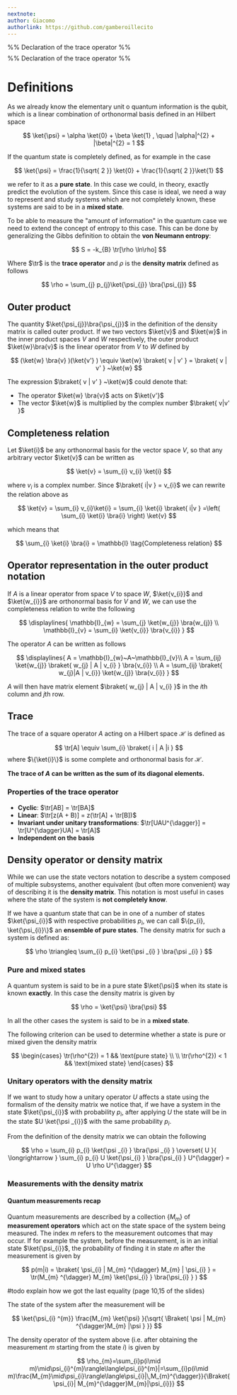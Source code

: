 ```yaml
---
nextnote: 
author: Giacomo
authorlink: https://github.com/gamberoillecito
---
```

%% Declaration of the trace operator %%
$$
\DeclareMathOperator{\tr}{Tr}
$$
%% Declaration of the trace operator %%

# Definitions

As we already know the elementary unit o quantum information is the qubit, which is a linear combination of orthonormal basis defined in an Hilbert space 

$$
\ket{\psi}  = \alpha \ket{0}  + \beta \ket{1} , \quad |\alpha|^{2} + |\beta|^{2} = 1
$$

If the quantum state is completely defined, as for example in the case 

$$
\ket{\psi} = \frac{1}{\sqrt{ 2 }} \ket{0} + \frac{1}{\sqrt{ 2 }}\ket{1} 
$$

we refer to it as a **pure state**. In this case we could, in theory, exactly predict the evolution of the system. Since this case is ideal, we need a way to represent and study systems which are not completely known, these systems are said to be in a **mixed state**.

To be able to measure the "amount of information" in the quantum case we need to extend the concept of entropy to this case. This can be done by generalizing the Gibbs definition to obtain the **von Neumann entropy**: 

$$
S = -k_{B} \tr[\rho \ln\rho]
$$

Where $\tr$ is the **trace operator** and $\rho$ is the **density matrix** defined as follows 

$$
\rho = \sum_{j} p_{j}\ket{\psi_{j}} \bra{\psi_{j}} 
$$

## Outer product

The quantity $\ket{\psi_{j}}\bra{\psi_{j}}$ in the definition of the density matrix is called outer product. If we two vectors $\ket{v}$ and $\ket{w}$ in the inner product spaces $V$ and $W$ respectively, the outer product $\ket{w}\bra{v}$ is the linear operator from $V$ to $W$ defined by 

$$
(\ket{w} \bra{v} )(\ket{v'} ) \equiv \ket{w} \braket{ v | v' }  = \braket{ v | v' } ~\ket{w} 
$$

The expression $\braket{ v | v' } ~\ket{w}$ could denote that:

- The operator $\ket{w} \bra{v}$ acts on $\ket{v'}$
- The vector $\ket{w}$ is multiplied by the complex number $\braket{ v|v' }$

## Completeness relation

Let $\ket{i}$ be any orthonormal basis for the vector space $V$, so that any arbitrary vector $\ket{v}$ can be written as 

$$
\ket{v}  = \sum_{i} v_{i} \ket{i} 
$$

where $v_{i}$ is a complex number. Since $\braket{ i|v } = v_{i}$ we can rewrite the relation above as 

$$
\ket{v} = \sum_{i} v_{i}\ket{i} = \sum_{i} \ket{i} \braket{ i|v } =\left( \sum_{i} \ket{i} \bra{i}  \right) \ket{v} 
$$

which means that 

$$
\sum_{i} \ket{i} \bra{i} = \mathbb{I} \tag{Completeness relation}
$$

## Operator representation in the outer product notation

If $A$ is a linear operator from space $V$ to space $W$, $\ket{v_{i}}$ and $\ket{w_{i}}$ are orthonormal basis for $V$ and $W$, we can use the completeness relation to write the following 

$$
\displaylines{
\mathbb{I}_{w} = \sum_{j} \ket{w_{j}}  \bra{w_{j}} \\
\mathbb{I}_{v} = \sum_{i} \ket{v_{i}} \bra{v_{i}} 
}
$$

The operator $A$ can be written as follows 

$$
\displaylines{
A = \mathbb{I}_{w}~A~\mathbb{I}_{v}\\
A = \sum_{ij} \ket{w_{j}} \braket{ w_{j} | A | v_{i} } \bra{v_{i}} \\
A = \sum_{ij} \braket{ w_{j}|A | v_{i}} \ket{w_{j}} \bra{v_{i}}  
}
$$

$A$ will then have matrix element $\braket{ w_{j} | A | v_{i} }$ in the $i$th column and $j$th row.

## Trace

The trace of a square operator $A$ acting on a Hilbert space $\mathcal{H}$ is defined as 

$$
\tr[A] \equiv \sum_{i} \braket{ i | A |i } 
$$
where $\{\ket{i}\}$ is some complete and orthonormal basis for $\mathcal{H}$.

**The trace of $A$ can be written as the sum of its diagonal elements.**

### Properties of the trace operator

- **Cyclic**: $\tr[AB] = \tr[BA]$
- **Linear**: $\tr[z(A + B)] = z(\tr[A] + \tr[B])$
- **Invariant under unitary transformations**: $\tr[UAU^{\dagger}] = \tr[U^{\dagger}UA] = \tr[A]$
- **Independent on the basis**

## Density operator or density matrix

While we can use the state vectors notation to describe a system composed of multiple subsystems, another equivalent (but often more convenient) way of describing it is the **density matrix**. This notation is most useful in cases where the state of the system is **not completely know**.

If we have a quantum state that can be in one of a number of states $\ket{\psi_{i}}$ with respective probabilities $p_{i}$, we can call $\{p_{i}, \ket{\psi_{i}}\}$ an **ensemble of pure states**. The density matrix for such a system is defined as: 

$$
\rho \triangleq \sum_{i} p_{i} \ket{\psi _{i} } \bra{\psi _{i} } 
$$

### Pure and mixed states

A quantum system is said to be in a pure state $\ket{\psi}$ when its state is known **exactly**. In this case the density matrix is given by 

$$
\rho = \ket{\psi} \bra{\psi} 
$$

In all the other cases the system is said to be in a **mixed state**.

The following criterion can be used to determine whether a state is pure or mixed given the density matrix 

$$
\begin{cases}
\tr(\rho^{2}) = 1 && \text{pure state} \\ \\
\tr(\rho^{2}) < 1 && \text{mixed state}
\end{cases}
$$

### Unitary operators with the density matrix

If we want to study how a unitary operator $U$ affects a state using the formalism of the density matrix we notice that, if we have a system in the state $\ket{\psi_{i}}$ with probability $p_{i}$, after applying $U$ the state will be in the state $U \ket{\psi _{i}}$ with the same probability $p_{i}$.

From the definition of the density matrix we can obtain the following 

$$
\rho = \sum_{i} p_{i} \ket{\psi _{i} } \bra{\psi _{i} } \overset{ U }{ \longrightarrow  } \sum_{i} p_{i} U \ket{\psi_{i} } \bra{\psi_{i} } U^{\dagger} = U \rho U^{\dagger}
$$

### Measurements with the density matrix


#### Quantum measurements recap

Quantum measurements are described by a collection $\{M_{m}\}$ of **measurement operators** which act on the state space of the system being measured. The index $m$ refers to the measurement outcomes that may occur.
If for example the system, before the measurement, is in an initial state $\ket{\psi_{i}}$, the probability of finding it in state $m$ after the measurement is given by 

$$
p(m|i) = \braket{ \psi_{i}  | M_{m} ^{\dagger} M_{m} | \psi_{i}    }  = \tr(M_{m} ^{\dagger} M_{m} \ket{\psi_{i} } \bra{\psi_{i} } )
$$

#todo explain how we got the last equality (page 10,15 of the slides)

The state of the system after the measurement will be 

$$
\ket{\psi_{i} ^{m}} \frac{M_{m} \ket{\psi} }{\sqrt{ \Braket{ \psi | M_{m} ^{\dagger}M_{m} |\psi }  }} 
$$

The density operator of the system above (i.e. after obtaining the measurement $m$ starting from the state $i$) is given by 

$$
\rho_{m}=\sum_{i}p(i\mid m)\mid\psi_{i}^{m}\rangle\langle\psi_{i}^{m}|=\sum_{i}p(i\mid m)\frac{M_{m}\mid\psi_{i}\rangle\langle\psi_{i}|\,M_{m}^{\dagger}}{\Braket{   \psi_{i}| M_{m}^{\dagger}M_{m}|\psi_{i}}}
$$



